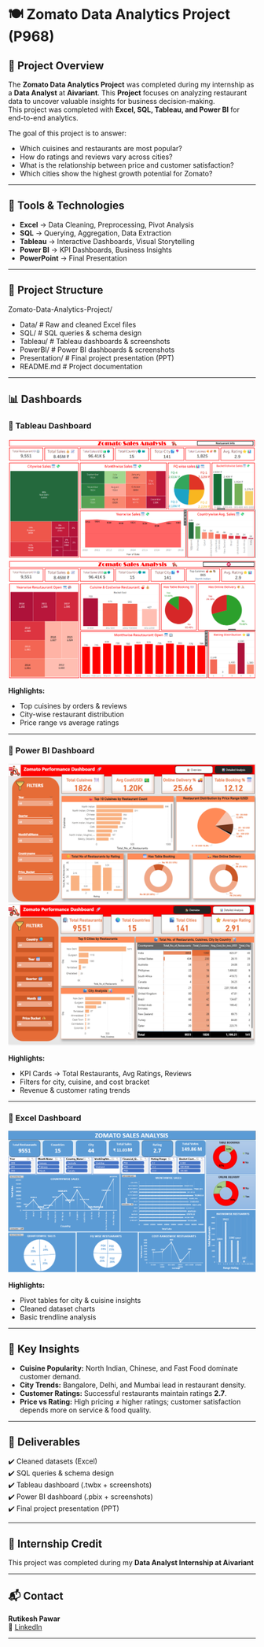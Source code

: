 # 🍽️ Zomato Data Analytics Project (P968)

## 📌 Project Overview
The **Zomato Data Analytics Project** was completed during my internship as a **Data Analyst** at **Aivariant**. This **Project** focuses on analyzing restaurant data to uncover valuable insights for business decision-making.  
This project was completed with **Excel, SQL, Tableau, and Power BI** for end-to-end analytics.  

The goal of this project is to answer:
- Which cuisines and restaurants are most popular?
- How do ratings and reviews vary across cities?
- What is the relationship between price and customer satisfaction?
- Which cities show the highest growth potential for Zomato?  

---

## 🔧 Tools & Technologies
- **Excel** → Data Cleaning, Preprocessing, Pivot Analysis  
- **SQL** → Querying, Aggregation, Data Extraction  
- **Tableau** → Interactive Dashboards, Visual Storytelling  
- **Power BI** → KPI Dashboards, Business Insights  
- **PowerPoint** → Final Presentation  

---

## 📂 Project Structure
Zomato-Data-Analytics-Project/
- Data/ # Raw and cleaned Excel files
- SQL/ # SQL queries & schema design
- Tableau/ # Tableau dashboards & screenshots
- PowerBI/ # Power BI dashboards & screenshots
- Presentation/ # Final project presentation (PPT)
- README.md # Project documentation


---

## 📊 Dashboards

### 📍 Tableau Dashboard
![Tableau Dashboard](Tableau/dashboard_home_zomato.png)
![Tableau Dashboard](Tableau/dashboard_restuarant_info_zomato.png)

**Highlights:**
- Top cuisines by orders & reviews  
- City-wise restaurant distribution  
- Price range vs average ratings  

---

### 📍 Power BI Dashboard
![Power BI Dashboard](Power_BI/dashboard_detailed_analysis_powerbi.png)
![Power BI Dashboard](Power_BI/dashboard_overview_powerbi.png)

**Highlights:**
- KPI Cards → Total Restaurants, Avg Ratings, Reviews  
- Filters for city, cuisine, and cost bracket  
- Revenue & customer rating trends  

---

### 📍 Excel Dashboard
![Excel Dashboard](Excel/dashboard_excel.png)

**Highlights:**
- Pivot tables for city & cuisine insights  
- Cleaned dataset charts  
- Basic trendline analysis  

---

## 🔑 Key Insights
- **Cuisine Popularity:** North Indian, Chinese, and Fast Food dominate customer demand.  
- **City Trends:** Bangalore, Delhi, and Mumbai lead in restaurant density.  
- **Customer Ratings:** Successful restaurants maintain ratings **2.7**.  
- **Price vs Rating:** High pricing ≠ higher ratings; customer satisfaction depends more on service & food quality.  

---

## 📜 Deliverables
✔️ Cleaned datasets (Excel)  
✔️ SQL queries & schema design  
✔️ Tableau dashboard (.twbx + screenshots)  
✔️ Power BI dashboard (.pbix + screenshots)  
✔️ Final project presentation (PPT)  

---

## 🏢 Internship Credit
This project was completed during my **Data Analyst Internship at Aivariant** 

---

## 📬 Contact
**Rutikesh Pawar**  
🔗 [LinkedIn](http://www.linkedin.com/in/rutikeshpawar227)

---
